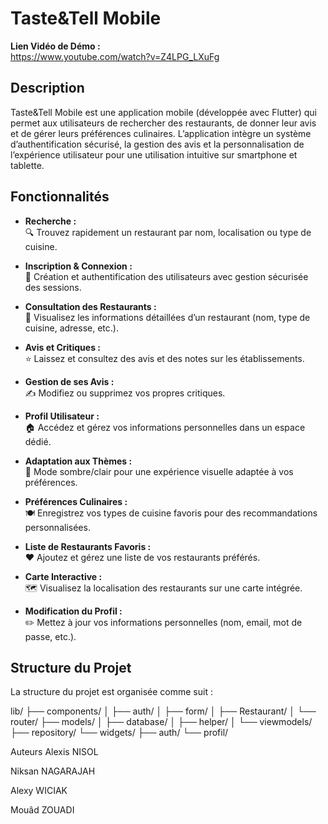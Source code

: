 # Taste&Tell Mobile

**Lien Vidéo de Démo :**  
https://www.youtube.com/watch?v=Z4LPG_LXuFg

## Description

Taste&Tell Mobile est une application mobile (développée avec Flutter) qui permet aux utilisateurs de rechercher des restaurants, de donner leur avis et de gérer leurs préférences culinaires. L’application intègre un système d’authentification sécurisé, la gestion des avis et la personnalisation de l’expérience utilisateur pour une utilisation intuitive sur smartphone et tablette.

## Fonctionnalités

- **Recherche :**  
  🔍 Trouvez rapidement un restaurant par nom, localisation ou type de cuisine.

- **Inscription & Connexion :**  
  🔑 Création et authentification des utilisateurs avec gestion sécurisée des sessions.

- **Consultation des Restaurants :**  
  🏪 Visualisez les informations détaillées d’un restaurant (nom, type de cuisine, adresse, etc.).

- **Avis et Critiques :**  
  ⭐ Laissez et consultez des avis et des notes sur les établissements.

- **Gestion de ses Avis :**  
  ✍️ Modifiez ou supprimez vos propres critiques.

- **Profil Utilisateur :**  
  🏠 Accédez et gérez vos informations personnelles dans un espace dédié.

- **Adaptation aux Thèmes :**  
  🎨 Mode sombre/clair pour une expérience visuelle adaptée à vos préférences.

- **Préférences Culinaires :**  
  🍽️ Enregistrez vos types de cuisine favoris pour des recommandations personnalisées.

- **Liste de Restaurants Favoris :**  
  ❤️ Ajoutez et gérez une liste de vos restaurants préférés.

- **Carte Interactive :**  
  🗺️ Visualisez la localisation des restaurants sur une carte intégrée.

- **Modification du Profil :**  
  ✏️ Mettez à jour vos informations personnelles (nom, email, mot de passe, etc.).

## Structure du Projet

La structure du projet est organisée comme suit :

lib/
├── components/
│   ├── auth/
│   ├── form/
│   ├── Restaurant/
│   └── router/
├── models/
│   ├── database/
│   ├── helper/
│   └── viewmodels/
├── repository/
└── widgets/
    ├── auth/
    └── profil/

Auteurs
Alexis NISOL

Niksan NAGARAJAH

Alexy WICIAK

Mouâd ZOUADI

